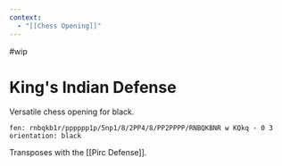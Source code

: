 ```yaml
---
context:
  - "[[Chess Opening]]"
---
```


#wip

# King's Indian Defense

Versatile chess opening for black.

```chesser
fen: rnbqkb1r/pppppp1p/5np1/8/2PP4/8/PP2PPPP/RNBQKBNR w KQkq - 0 3
orientation: black
```

Transposes with the [[Pirc Defense]].
